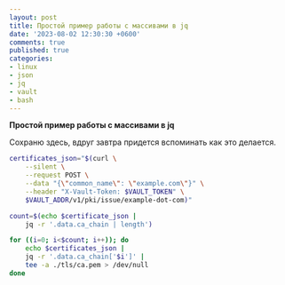 ```yaml
---
layout: post
title: Простой пример работы с массивами в jq
date: '2023-08-02 12:30:30 +0600'
comments: true
published: true
categories:
- linux
- json
- jq
- vault
- bash
---
```


**Простой пример работы с массивами в jq** <!--more-->

Сохраню здесь, вдруг завтра придется вспоминать как это делается.

```bash
certificates_json="$(curl \
    --silent \
    --request POST \
    --data "{\"common_name\": \"example.com\"}" \
    --header "X-Vault-Token: $VAULT_TOKEN" \
    $VAULT_ADDR/v1/pki/issue/example-dot-com)"

count=$(echo $certificate_json |
    jq -r '.data.ca_chain | length')

for ((i=0; i<$count; i++)); do
    echo $certificates_json |
    jq -r '.data.ca_chain['$i']' |
    tee -a ./tls/ca.pem > /dev/null
done
```

